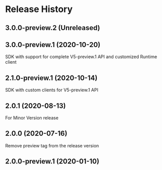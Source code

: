 # Release History

## 3.0.0-preview.2 (Unreleased)


## 3.0.0-preview.1 (2020-10-20)
  SDK with support for complete V5-preview.1 API and customized Runtime client

## 2.1.0-preview.1 (2020-10-14)
  SDK with custom clients for V5-preview.1 API

## 2.0.1 (2020-08-13)
  For Minor Version release

## 2.0.0 (2020-07-16)
  Remove preview tag from the release version

## 2.0.0-preview.1 (2020-01-10)